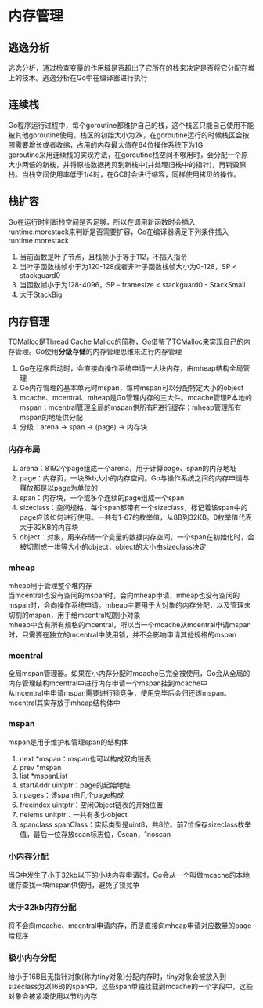 # 内存管理

## 逃逸分析
逃逸分析，通过检查变量的作用域是否超出了它所在的栈来决定是否将它分配在堆上的技术。逃逸分析在Go中在编译器进行执行

## 连续栈
Go程序运行过程中，每个goroutine都维护自己的栈，这个栈区只能自己使用不能被其他goroutine使用。栈区的初始大小为2k，在goroutine运行的时候栈区会按照需要增长或者收缩，占用的内存最大值在64位操作系统下为1G  
goroutine采用连续栈的实现方法，在goroutine栈空间不够用时，会分配一个原大小两倍的新栈，并将原栈数据拷贝到新栈中(并处理旧栈中的指针)，再销毁原栈。当栈空间使用率低于1/4时，在GC时会进行缩容，同样使用拷贝的操作。

## 栈扩容
Go在运行时判断栈空间是否足够，所以在调用新函数时会插入runtime.morestack来判断是否需要扩容，Go在编译器满足下列条件插入runtime.morestack
1. 当前函数是叶子节点，且栈帧小于等于112，不插入指令
2. 当叶子函数栈帧小于为120-128或者非叶子函数栈帧大小为0-128，SP < stackguard0
3. 当函数帧小于为128-4096，SP - framesize < stackguard0 - StackSmall
4. 大于StackBig

## 内存管理
TCMalloc是Thread Cache Malloc的简称，Go借鉴了TCMalloc来实现自己的内存管理。Go使用**分级存储**的内存管理思维来进行内存管理
1. Go在程序启动时，会直接向操作系统申请一大块内存，由mheap结构全局管理
2. Go内存管理的基本单元时mspan，每种mspan可以分配特定大小的object
3. mcache、mcentral、mheap是Go管理内存的三大件。mcache管理P本地的mspan；mcentral管理全局的mspan供所有P进行缓存；mheap管理所有mspan的地址供分配
4. 分级：arena -> span -> (page) -> 内存块

### 内存布局
1. arena：8192个page组成一个arena，用于计算page、span的内存地址
2. page：内存页，一块8kb大小的内存空间。Go与操作系统之间的内存申请与释放都是以page为单位的
3. span：内存块，一个或多个连续的page组成一个span
4. sizeclass：空间规格，每个span都带有一个sizeclass，标记着该span中的page应该如何进行使用。一共有1-67的枚举值，从8B到32KB。0枚举值代表大于32KB的内存块
5. object：对象，用来存储一个变量的数据内存空间，一个span在初始化时，会被切割成一堆等大小的object，object的大小由sizeclass决定

### mheap
mheap用于管理整个堆内存  
当mcentral也没有空闲的mspan时，会向mheap申请，mheap也没有空闲的mspan时，会向操作系统申请。mheap主要用于大对象的内存分配，以及管理未切割的mspan，用于给mcentral切割小对象  
mheap中含有所有规格的mcentral，所以当一个mcache从mcentral申请mspan时，只需要在独立的mcentral中使用锁，并不会影响申请其他规格的mspan

### mcentral
全局mspan管理器。如果在小内存分配时mcache已完全被使用，Go会从全局的内存管理结构mcentral中进行内存申请一个mspan挂到mcache中  
从mcentral中申请mspan需要进行锁竞争，使用完毕后会归还该mspan。mcentral其实存放于mheap结构体中

### mspan
mspan是用于维护和管理span的结构体
1. next *mspan：mspan也可以构成双向链表
2. prev *mspan
3. list *mspanList
4. startAddr uintptr：page的起始地址
5. npages：该span由几个page构成
6. freeindex uintptr：空闲Object链表的开始位置
7. nelems unitptr：一共有多少object
8. spanclass spanClass：实际类型是uint8，共8位。前7位保存sizeclass枚举值，最后一位存放scan标志位，0scan，1noscan

### 小内存分配
当G中发生了小于32kb以下的小块内存申请时，Go会从一个叫做mcache的本地缓存查找一块mspan供使用，避免了锁竞争

### 大于32kb内存分配
将不会向mcache、mcentral申请内存，而是直接向mheap申请对应数量的page给程序

### 极小内存分配
给小于16B且无指针对象(称为tiny对象)分配内存时，tiny对象会被放入到sizeclass为2(16B)的span中，这些span单独挂载到mcache的一个字段中，这些对象会被紧凑使用以节约内存